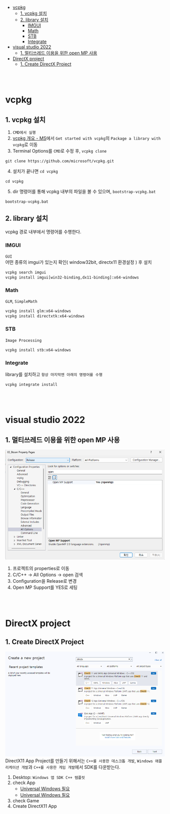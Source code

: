 - [vcpkg](#vcpkg)
  - [1. vcpkg 설치](#1-vcpkg-설치)
  - [2. library 설치](#2-library-설치)
    - [IMGUI](#imgui)
    - [Math](#math)
    - [STB](#stb)
    - [Integrate](#integrate)
- [visual studio 2022](#visual-studio-2022)
  - [1. 멀티쓰레드 이용을 위한 open MP 사용](#1-멀티쓰레드-이용을-위한-open-mp-사용)
- [DirectX project](#directx-project)
  - [1. Create DirectX Project](#1-create-directx-project)

<br><br>

# vcpkg
## 1. vcpkg 설치
1. `CMD에서 실행`
2. [vcpkg 개요 - MS](https://learn.microsoft.com/en-us/vcpkg/get_started/overview#get-started-with-vcpkg)에서 `Get started with vcpkg`의 `Package a library with vcpkg`로 이동
3. Terminal Options를 `CMD`로 수정 후, `vcpkg clone`
```
git clone https://github.com/microsoft/vcpkg.git
```
4. 설치가 끝나면 `cd vcpkg`
```
cd vcpkg
```
5. dir 명령어를 통해 vcpkg 내부의 파일을 볼 수 있으며, `bootstrap-vcpkg.bat`
```
bootstrap-vcpkg.bat
```

## 2. library 설치
vcpkg 경로 내부에서 명령어를 수행한다.   
### IMGUI
`GUI`   
어떤 종류의 imgui가 있는지 확인( window32bit, directx11 환경설정 ) 후 설치   
```
vcpkg search imgui
vcpkg install imgui[win32-binding,dx11-binding]:x64-windows
```
### Math
`GLM`, `SimpleMath`
```
vcpkg install glm:x64-windows
vcpkg install directxtk:x64-windows
```
### STB
`Image Processing`   
```
vcpkg install stb:x64-windows
```

### Integrate
library를 설치하고 `항상 마지막엔 아래의 명령어를 수행`   
```
vcpkg integrate install
```

<br><br>

# visual studio 2022

## 1. 멀티쓰레드 이용을 위한 open MP 사용
![openMP 사용](Images/Settings/openMP.png)   

1. 프로젝트의 properties로 이동
2. C/C++ -> All Options -> open 검색
3. Configuration을 Release로 변경
4. Open MP Support를 YES로 세팅

<br><br>

# DirectX project
## 1. Create DirectX Project
![alt text](Images/Settings/create_DX3Dproj.png)   
DirectX11 App Project를 만들기 위해서는 `C++를 사용한 데스크톱 개발`, `Windows 애플리케이션 개발`과 `C++를 사용한 게임 개발`에서 SDK를 다운받는다.   
1. Desktop: `Windows 앱 SDK C++ 템플릿`
2. check App
   - [Universal Windows 필요](https://learn.microsoft.com/en-us/windows/uwp/gaming/user-interface#choosing-a-template)
   - [Universal Windows 필요](https://github.com/microsoft/DirectXTK/wiki/The-basic-game-loop#setup)
3. check Game
4. Create DirectX11 App
